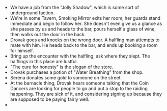 - We have a job from the "Jolly Shadow", which is some sort of underground faction. 
- We're in some Tavern, Smoking Mirror exits her room, her guards stand immediate and begin to follow her. She doesn't even give us a glance as she passes by us and heads to the bar, pours herself a glass of wine, then walks out the door in the back.
- Drovak goes and knocks on the wrong door. A halfling man attempts to mate with him. He heads back to the bar, and ends up booking a room for himself.
- Bring up the encounter with the halfling, ask where they slept. The halflings in this place are lustful.
- "The cure for honesty" is the slogan of the store.
- Drovak purchases a potion of "Water Breathing" from the shop.
- Serena donates some gold to someone on the street.
- At the barnacle thing, Drovak hears someone talking that the Coin Dancers are looking for people to go and put a stop to the raiding happening. They are sick of it, and considering signing up because they are supposed to be paying fairly well.
- 